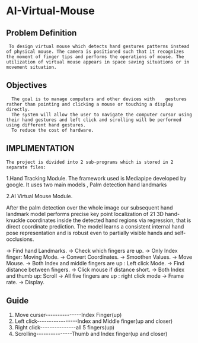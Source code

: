 # AI-Virtual-Mouse
 
  ## Problem Definition
     
     To design virtual mouse which detects hand gestures patterns instead of physical mouse. The camera is positioned such that it recognizes the moment of finger tips and performs the operations of mouse. The utilization of virtual mouse appears in space saving situations or in movement situation.
  
   ## Objectives

      The goal is to manage computers and other devices with    gestures rather than pointing and clicking a mouse or touching a display directly.
      The system will allow the user to navigate the computer cursor using their hand gestures and left click and scrolling will be performed using different hand gestures.
      To reduce the cost of hardware.

  ## IMPLIMENTATION
    
    The project is divided into 2 sub-programs which is stored in 2 separate files:
1.Hand Tracking Module.
  The framework used is Mediapipe developed by google.
It uses two main models ,
Palm detection 
hand landmarks 

2.AI Virtual Mouse Module.

After the palm detection over the whole image our subsequent hand landmark model performs precise key point localization of 21 3D hand-knuckle coordinates inside the detected hand regions via regression, that is direct coordinate prediction.
The model learns a consistent internal hand pose representation and is robust even to partially visible hands and self-occlusions.
 
-> Find hand Landmarks.
-> Check which fingers are up.
-> Only Index finger: Moving Mode.
-> Convert Coordinates.
-> Smoothen Values.
-> Move Mouse.
-> Both Index and middle fingers are up : Left click Mode.
-> Find distance between fingers.
-> Click mouse if distance short.
-> Both Index and thumb up: Scroll
-> All five fingers are up : right click mode
-> Frame rate.
-> Display.

## Guide

  1. Move curser---------------Index Finger(up)
  2. Left click-----------------Index and Middle finger(up and closer)
  3. Right click---------------all 5 fingers(up)
  4. Scrolling---------------Thumb and Index finger(up and closer)
